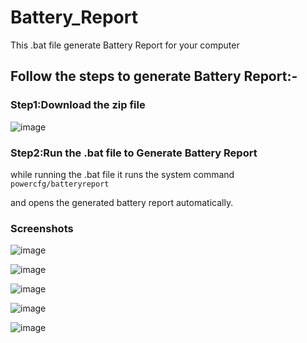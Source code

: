 # Battery_Report
This .bat file generate Battery Report for your computer

## Follow the steps to generate Battery Report:-

### Step1:Download the zip file 
![image](https://user-images.githubusercontent.com/49812701/89788966-93f4bf80-db3d-11ea-9cec-52fc4134c1b2.png)

### Step2:Run the .bat file to Generate Battery Report
while running the .bat file 
it runs the system command `powercfg/batteryreport ` 

and opens the generated battery report automatically.

### Screenshots

![image](https://user-images.githubusercontent.com/49812701/89781677-66a21480-db31-11ea-94a8-23448fca9e15.png)

![image](https://user-images.githubusercontent.com/49812701/89781750-8a655a80-db31-11ea-8749-3a1ca1136919.png)

![image](https://user-images.githubusercontent.com/49812701/89781844-b84a9f00-db31-11ea-9c4d-ca90e25ec9bd.png)

![image](https://user-images.githubusercontent.com/49812701/89781943-ec25c480-db31-11ea-93b1-a019af91781f.png)

![image](https://user-images.githubusercontent.com/49812701/89782028-1a0b0900-db32-11ea-832d-44f3f8434228.png)
